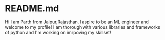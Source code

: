 # README.md
Hi I am Parth from Jaipur,Rajasthan. I aspire to be an ML engineer and welcome to my profile!
I am thorough with various libraries and frameworks of python and I'm working on imrpoving my skillset!
